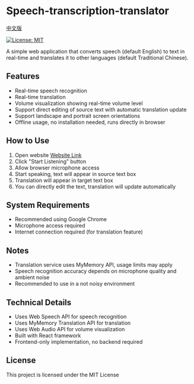 # Speech-transcription-translator

[中文版](README.md)

[![License: MIT](https://img.shields.io/badge/License-MIT-yellow.svg)](LICENSE)

A simple web application that converts speech (default English) to text in real-time and translates it to other languages (default Traditional Chinese).

## Features

- Real-time speech recognition
- Real-time translation
- Volume visualization showing real-time volume level
- Support direct editing of source text with automatic translation update
- Support landscape and portrait screen orientations
- Offline usage, no installation needed, runs directly in browser

## How to Use

1. Open website [Website Link](https://onenok.github.io/Speech-transcription-translator/)
2. Click "Start Listening" button
3. Allow browser microphone access
4. Start speaking, text will appear in source text box
5. Translation will appear in target text box
6. You can directly edit the text, translation will update automatically

## System Requirements

- Recommended using Google Chrome
- Microphone access required
- Internet connection required (for translation feature)

## Notes

- Translation service uses MyMemory API, usage limits may apply
- Speech recognition accuracy depends on microphone quality and ambient noise
- Recommended to use in a not noisy environment

## Technical Details

- Uses Web Speech API for speech recognition
- Uses MyMemory Translation API for translation
- Uses Web Audio API for volume visualization
- Built with React framework
- Frontend-only implementation, no backend required

## License

This project is licensed under the MIT License
